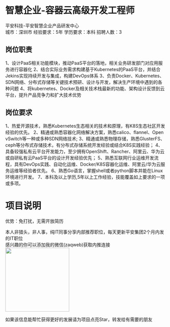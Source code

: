 # 智慧企业-容器云高级开发工程师
平安科技-平安智慧企业产品研发中心  
城市：深圳市 经验要求：5年 学历要求：本科  招聘人数：3

## 岗位职责
1、设计PaaS相关功能模块，推动PaaS平台的落地，相关业务研发部门对应用服务进行容器化
   2、结合实际业务需求构建基于Kubernetes的PaaS平台，并结合Jekins实现持续开发与集成，构建DevOps体系
   3、负责Docker、Kubernetes、 SDN网络、分布式存储等关键技术预研、设计与开发，解决生产环境中遇到的各种问题
   4、将kubernetes、Docker及相关技术栈最新的功能、架构设计反馈到云平台，提升产品竞争力和扩大技术优势

## 岗位要求
1、热爱开源技术，熟悉Kubernetes生态相关的技术和原理，有K8S生态社区开发经验的优先。
   2、精通或熟悉容器化网络解决方案，熟悉calico、flannel、Open vSwitch等一种或多种SDN网络技术;
   3、精通或熟悉物理存储，熟悉GlusterFS、ceph等分布式存储技术，有分布式存储系统开发经验或结合K8S实践经验；
   4、具备较强私有云平台开发能力，至少拥有OpenShift、Rancher、阿里云、华为云或自研私有云PaaS平台的设计开发经验优先；
   5、熟悉互联网行业运维开发流程，具有DevOps实践、自动化运维、Docker/K8S容器化运维、阿里云/华为云服务运维等经验者优先。
   6、熟悉Go语言，掌握shell或者python脚本并能在Linux环境进行开发。 
   7、本科及以上学历,5年以上工作经验，技能覆盖如上要求的一项或多项。

# 项目说明

优势：免打扰，无需开放简历

本人非猎头，非人事，纯IT同事分享内部推荐职位，每天更新平安集团2个月内发的IT职位  
感兴趣的你可以添加我的微信(zaqweb)获取内推连接  
<img src="https://github.com/zaqweb/PA-IT-JOBS/blob/master/WechatICode.jpeg"  height="200" width="200">

如果该信息能帮忙获得更好的发展请为项目点亮Star，转发给有需要的朋友




